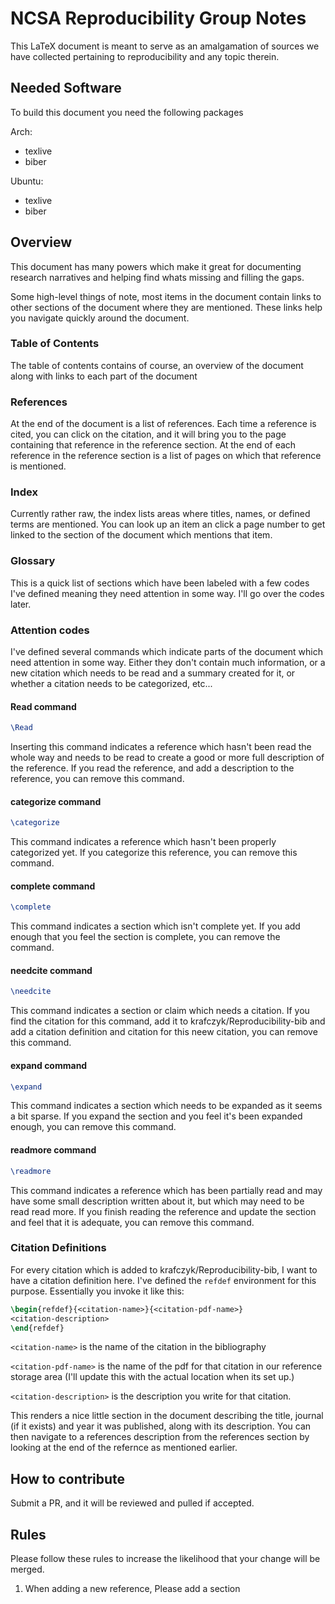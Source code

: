 # NCSA Reproducibility Group Notes

This LaTeX document is meant to serve as an amalgamation of sources we have collected pertaining to reproducibility and any topic therein.

## Needed Software

To build this document you need the following packages

Arch:
* texlive
* biber

Ubuntu:
* texlive
* biber

## Overview

This document has many powers which make it great for documenting research narratives and helping find whats missing and filling the gaps. 

Some high-level things of note, most items in the document contain links to other sections of the document where they are mentioned. These links help you navigate quickly around the document.

### Table of Contents

The table of contents contains of course, an overview of the document along with links to each part of the document

### References

At the end of the document is a list of references. Each time a reference is cited, you can click on the citation, and it will bring you to the page containing that reference in the reference section. At the end of each reference in the reference section is a list of pages on which that reference is mentioned.

### Index

Currently rather raw, the index lists areas where titles, names, or defined terms are mentioned. You can look up an item an click a page number to get linked to the section of the document which mentions that item.

### Glossary

This is a quick list of sections which have been labeled with a few codes I've defined meaning they need attention in some way. I'll go over the codes later.

### Attention codes

I've defined several commands which indicate parts of the document which need attention in some way. Either they don't contain much information, or a new citation which needs to be read and a summary created for it, or whether a citation needs to be categorized, etc...

#### Read command

``` latex
\Read
```
Inserting this command indicates a reference which hasn't been read the whole way and needs to be read to create a good or more full description of the reference. If you read the reference, and add a description to the reference, you can remove this command.

#### categorize command

``` latex
\categorize
```

This command indicates a reference which hasn't been properly categorized yet. If you categorize this reference, you can remove this command.

#### complete command

``` latex
\complete
```

This command indicates a section which isn't complete yet. If you add enough that you feel the section is complete, you can remove the command.

#### needcite command

``` latex
\needcite
```

This command indicates a section or claim which needs a citation. If you find the citation for this command, add it to krafczyk/Reproducibility-bib and add a citation definition and citation for this neew citation, you can remove this command.

#### expand command

``` latex
\expand
```

This command indicates a section which needs to be expanded as it seems a bit sparse. If you expand the section and you feel it's been expanded enough, you can remove this command.

#### readmore command

``` latex
\readmore
```

This command indicates a reference which has been partially read and may have some small description written about it, but which may need to be read read more. If you finish reading the reference and update the section and feel that it is adequate, you can remove this command.

### Citation Definitions

For every citation which is added to krafczyk/Reproducibility-bib, I want to have a citation definition here. I've defined the `refdef` environment for this purpose. Essentially you invoke it like this:

``` latex
\begin{refdef}{<citation-name>}{<citation-pdf-name>}
<citation-description>
\end{refdef}
```

`<citation-name>` is the name of the citation in the bibliography

`<citation-pdf-name>` is the name of the pdf for that citation in our reference storage area (I'll update this with the actual location when its set up.)

`<citation-description>` is the description you write for that citation.

This renders a nice little section in the document describing the title, journal (if it exists) and year it was published, along with its description. You can then navigate to a references description from the references section by looking at the end of the refernce as mentioned earlier.

## How to contribute

Submit a PR, and it will be reviewed and pulled if accepted.

## Rules

Please follow these rules to increase the likelihood that your change will be merged.

1. When adding a new reference, Please add a section
